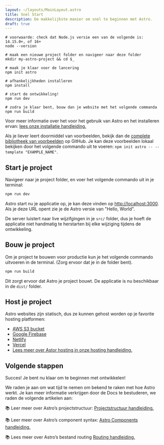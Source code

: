 ```yaml
---
layout: ~/layouts/MainLayout.astro
title: Snel Start
description: De makkelijkste manier om snel te beginnen met Astro.
draft: true
---
```


```shell
# voorwaarde: check dat Node.js versie een van de volgende is: 14.15.0+, of 16+
node --version

# maak een nieuwe project folder en navigeer naar deze folder
mkdir my-astro-project && cd $_

# maak je klaar voor de lancering
npm init astro

# afhankelijkheden installeren
npm install

# start de ontwikkeling!
npm run dev
```

```shell
# zodra je klaar bent, bouw dan je website met het volgende commanda
npm run build
```

Voor meer informatie over het voor het gebruik van Astro en het installeren ervan: [lees onze installatie handleiding.](/installation)

Als je liever leert doormiddel van voorbeelden, bekijk dan de [complete bibliotheek van voorbeelden](https://github.com/withastro/astro/tree/main/examples) op GitHub. Je kan deze voorbeelden lokaal bekijken door het volgende commando uit te voeren: `npm init astro -- --template "EXAMPLE_NAME"`.

## Start je project

Navigeer naar je project folder, en voer het volgende commando uit in je terminal:

```bash
npm run dev
```

Astro start nu je applicatie op, je kan deze vinden op [http://localhost:3000](http://localhost:3000). Als je deze URL opent zie je de Astro versie van "Hello, World".

De server luistert naar live wijzifgingen in je `src/` folder, dus je hoeft de applicatie niet handmatig te herstarten bij elke wijziging tijdens de ontwikkeling.

## Bouw je project

Om je project te bouwen voor productie kun je het volgende commando uitvoeren in de terminal. (Zorg ervoor dat je in de folder bent).

```bash
npm run build
```

Dit zorgt ervoor dat Astro je project bouwt. De applicatie is nu beschikbaar in de `dist/` folder.

## Host je project

Astro websites zijn statisch, dus ze kunnen gehost worden op je favorite hosting platformen:

- [AWS S3 bucket](https://aws.amazon.com/s3/)
- [Google Firebase](https://firebase.google.com/)
- [Netlify](https://www.netlify.com/)
- [Vercel](https://vercel.com/)
- [Lees meer over Astor hosting in onze hosting handleiding.](/guides/deploy)

## Volgende stappen

Succes! Je bent nu klaar om te beginnen met ontwikkelen!

We raden je aan om wat tijd te nemen om bekend te raken met hoe Astro werkt. Je kan meer informatie verkrijgen door de Docs te bestuderen, we raden de volgende artikelen aan:

📚 Leer meer over Astro’s projectstructuur: [Projectstructuur handleiding.](/core-concepts/project-structure)

📚 Leer meer over Astro’s component syntax: [Astro Components handleiding.](/core-concepts/astro-components)

📚 Lees meer over Astro’s bestand routing [Routing handleiding.](/core-concepts/astro-pages)
